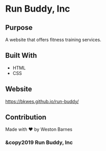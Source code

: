 # Run Buddy, Inc

## Purpose
A website that offers fitness training services.

## Built With
* HTML
* CSS

## Website
https://bkwes.github.io/run-buddy/

## Contribution
Made with ❤️ by Weston Barnes

### &copy2019 Run Buddy, Inc
